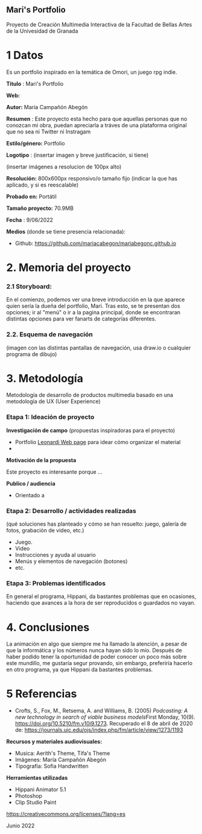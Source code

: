 

## Mari's Portfolio
Proyecto de Creación Multimedia Interactiva de la  Facultad de Bellas Artes de la Univesidad de Granada


# 1 Datos 
Es un portfolio inspirado en la temática de Omori, un juego rpg indie. 

**Titulo** : Mari's Portfolio

**Web:** 

**Autor:**  María Campañón Abegón

**Resumen** : Este proyecto esta hecho para que aquellas personas que no conozcan mi obra, puedan apreciarla a tráves de una plataforma original que no sea ni Twitter ni Instragam

**Estilo/género:**  Portfolio

**Logotipo** : (insertar imagen y breve justificación, si  tiene) 

(insertar imágenes a resolucion de 100px alto)

**Resolución:** 800x600px responsivo/o tamaño fijo (indicar la que has aplicado, y si es reescalable)

**Probado en:**   Portátil

**Tamaño proyecto:** 70.9MB

**Fecha** : 9/06/2022

**Medios** (donde se tiene presencia relacionada):

- Github: https://github.com/mariacabegon/mariabegonc.github.io

# 2. Memoria del proyecto 

### 2.1 Storyboard: 

En el comienzo, podemos ver una breve introducción en la que aparece quien sería la dueña del portfolio, Mari. Tras esto, se te presentan dos opciones; ir al "menú" o ir a la pagina principal, donde se encontraran distintas opciones para ver fanarts de categorías diferentes.



### 2.2. Esquema de navegación 



(imagen con las distintas pantallas de navegación, usa draw.io o cualquier programa de dibujo)







# 3. Metodología

Metodología de desarrollo de productos multimedia basado en una metodología de UX (User Experience)



### Etapa 1: Ideación de proyecto

**Investigación de campo** (propuestas inspiradoras para el proyecto)

- Portfolio [Leonardi Web page](http://www.rleonardi.com/interactive-resume/) para idear cómo organizar el material
- 



**Motivación de la propuesta** 

Este  proyecto es interesante porque ... 



**Publico / audiencia**

- Orientado a 





### Etapa 2: Desarrollo / actividades realizadas

(qué soluciones has planteado y cómo se han resuelto: juego, galería de fotos, grabación de video, etc.)

- Juego. 
- Video 
- Instrucciones y ayuda al usuario 
- Menús y elementos de navegación (botones)
- etc.



### Etapa 3: Problemas identificados

En general el programa, Hippani, da bastantes problemas que en ocasiones, haciendo que avances a la hora de ser reproducidos o guardados no vayan. 



# 4. Conclusiones 

La animación en algo que siempre me ha llamado la atención, a pesar de que la informática y los números nunca hayan sido lo mío. Después de haber podido tener la oportunidad de poder conocer un poco más sobre este mundillo, me gustaría segur provando, sin embargo, preferiría hacerlo en otro programa, ya que Hippani da bastantes problemas.







# 5 Referencias 

- Crofts, S., Fox, M., Retsema, A. and Williams, B. (2005) *Podcasting: A new technology in search of viable business models*First Monday, 10(9). https://doi.org/10.5210/fm.v10i9.1273. Recuperado el 8 de abril de 2020 de: https://journals.uic.edu/ojs/index.php/fm/article/view/1273/1193

**Recursos y materiales audiovisuales:**

* Musica: Aerith's Theme, Tifa's Theme
* Imágenes: María Campañón Abegón 
* Tipografía: Sofia Handwritten

**Herramientas utilizadas**

- Hippani Animator 5.1
- Photoshop
- Clip Studio Paint


https://creativecommons.org/licenses/?lang=es

Junio 2022
